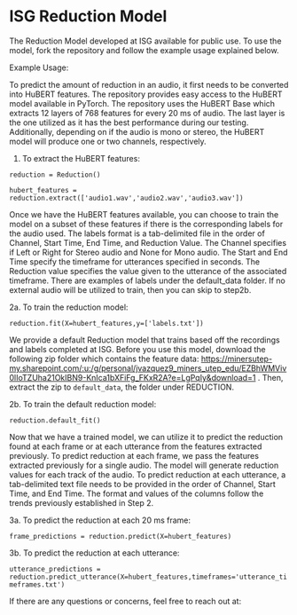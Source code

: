# ISG Reduction Model
The Reduction Model developed at ISG available for public use. To use the model, fork the repository and follow the example usage explained below.

Example Usage:

To predict the amount of reduction in an audio, it first needs to be converted into HuBERT features. The repository provides easy access to the HuBERT model available in PyTorch. The repository uses the HuBERT Base which extracts 12 layers of 768 features for every 20 ms of audio. The last layer is the one utilized as it has the best performance during our testing. Additionally, depending on if the audio is mono or stereo, the HuBERT model will produce one or two channels, respectively.

1. To extract the HuBERT features:

`
reduction = Reduction()
`

`
hubert_features = reduction.extract(['audio1.wav','audio2.wav','audio3.wav'])
`

Once we have the HuBERT features available, you can choose to train the model on a subset of these features if there is the corresponding labels for the audio used. The labels format is a tab-delimited file in the order of Channel, Start Time, End Time, and Reduction Value. The Channel specifies if Left or Right for Stereo audio and None for Mono audio. The Start and End Time specify the timeframe for utterances specified in seconds. The Reduction value specifies the value given to the utterance of the associated timeframe. There are examples of labels under the default_data folder. If no external audio will be utilized to train, then you can skip to step2b.

2a. To train the reduction model:


`
reduction.fit(X=hubert_features,y=['labels.txt'])
`


We provide a default Reduction model that trains based off the recordings and labels completed at ISG. Before you use this model, download the following zip folder which contains the feature data: https://minersutep-my.sharepoint.com/:u:/g/personal/jvazquez9_miners_utep_edu/EZBhWMViv0lIoTZUha21OkIBN9-KnIca1bXFiFg_FKxR2A?e=LgPqIy&download=1 . Then, extract the zip to `default_data`, the folder under REDUCTION.

2b. To train the default reduction model:


`
reduction.default_fit()
`


Now that we have a trained model, we can utilize it to predict the reduction found at each frame or at each utterance from the features extracted previously. To predict reduction at each frame, we pass the features extracted previously for a single audio. The model will generate reduction values for each track of the audio. To predict reduction at each utterance, a tab-delimited text file needs to be provided in the order of Channel, Start Time, and End Time. The format and values of the columns follow the trends previously established in Step 2.

3a. To predict the reduction at each 20 ms frame:

`
frame_predictions = reduction.predict(X=hubert_features)
`

3b. To predict the reduction at each utterance:

`
utterance_predictions = reduction.predict_utterance(X=hubert_features,timeframes='utterance_timeframes.txt')
`

If there are any questions or concerns, feel free to reach out at: 
